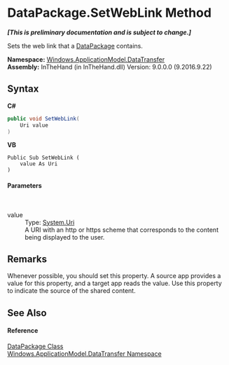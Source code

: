 # DataPackage.SetWebLink Method 
 _**\[This is preliminary documentation and is subject to change.\]**_

Sets the web link that a <a href="T_Windows_ApplicationModel_DataTransfer_DataPackage">DataPackage</a> contains.

**Namespace:**&nbsp;<a href="N_Windows_ApplicationModel_DataTransfer">Windows.ApplicationModel.DataTransfer</a><br />**Assembly:**&nbsp;InTheHand (in InTheHand.dll) Version: 9.0.0.0 (9.2016.9.22)

## Syntax

**C#**<br />
``` C#
public void SetWebLink(
	Uri value
)
```

**VB**<br />
``` VB
Public Sub SetWebLink ( 
	value As Uri
)
```


#### Parameters
&nbsp;<dl><dt>value</dt><dd>Type: <a href="http://msdn2.microsoft.com/en-us/library/txt7706a" target="_blank">System.Uri</a><br />A URI with an http or https scheme that corresponds to the content being displayed to the user.</dd></dl>

## Remarks
Whenever possible, you should set this property. A source app provides a value for this property, and a target app reads the value. Use this property to indicate the source of the shared content.

## See Also


#### Reference
<a href="T_Windows_ApplicationModel_DataTransfer_DataPackage">DataPackage Class</a><br /><a href="N_Windows_ApplicationModel_DataTransfer">Windows.ApplicationModel.DataTransfer Namespace</a><br />